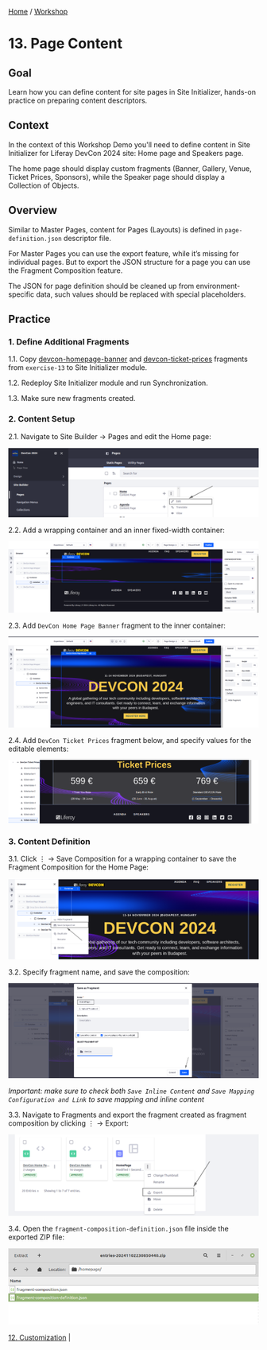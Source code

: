 [Home](../../../README.md) / [Workshop](../README.md) 

# 13. Page Content

## Goal 

Learn how you can define content for site pages in Site Initializer, hands-on practice on preparing content descriptors.

## Context

In the context of this Workshop Demo you'll need to define content in Site Initializer for Liferay DevCon 2024 site: Home page and Speakers page.

The home page should display custom fragments (Banner, Gallery, Venue, Ticket Prices, Sponsors), while the Speaker page should display a Collection of Objects.

## Overview

Similar to Master Pages, content for Pages (Layouts) is defined in `page-definition.json` descriptor file.

For Master Pages you can use the export feature, while it’s missing for individual pages. But to export the JSON structure for a page you can use the Fragment Composition feature.

The JSON for page definition should be cleaned up from environment-specific data, such values should be replaced with special placeholders.

## Practice

### 1. Define Additional Fragments

1.1. Copy [devcon-homepage-banner](../../../exercises/exercise-13/fragments/group/devcon/devcon-homepage-banner) and [devcon-ticket-prices](../../../exercises/exercise-13/fragments/group/devcon/devcon-ticket-prices) fragments from `exercise-13` to Site Initializer module.

1.2. Redeploy Site Initializer module and run Synchronization.

1.3. Make sure new fragments created.

### 2. Content Setup

2.1. Navigate to Site Builder → Pages and edit the Home page:

![01.png](images/01.png)

2.2. Add a wrapping container and an inner fixed-width container:

![02.png](images/02.png)

2.3. Add `DevCon Home Page Banner` fragment to the inner container:

![03.png](images/03.png)

2.4. Add `DevCon Ticket Prices` fragment below, and specify values for the editable elements:

![04.png](images/04.png)

### 3. Content Definition

3.1. Click ⋮ → Save Composition for a wrapping container to save the Fragment Composition for the Home Page:

![05.png](images/05.png)

3.2. Specify fragment name, and save the composition:

![06.png](images/06.png)

_Important: make sure to check both `Save Inline Content` and `Save Mapping Configuration and Link` to save mapping and inline content_

3.3. Navigate to Fragments and export the fragment created as fragment composition by clicking ⋮ → Export:

![07.png](images/07.png)

3.4. Open the `fragment-composition-definition.json` file inside the exported ZIP file:

![08.png](images/08.png)



[12. Customization](../12-customization/README.md) | 

